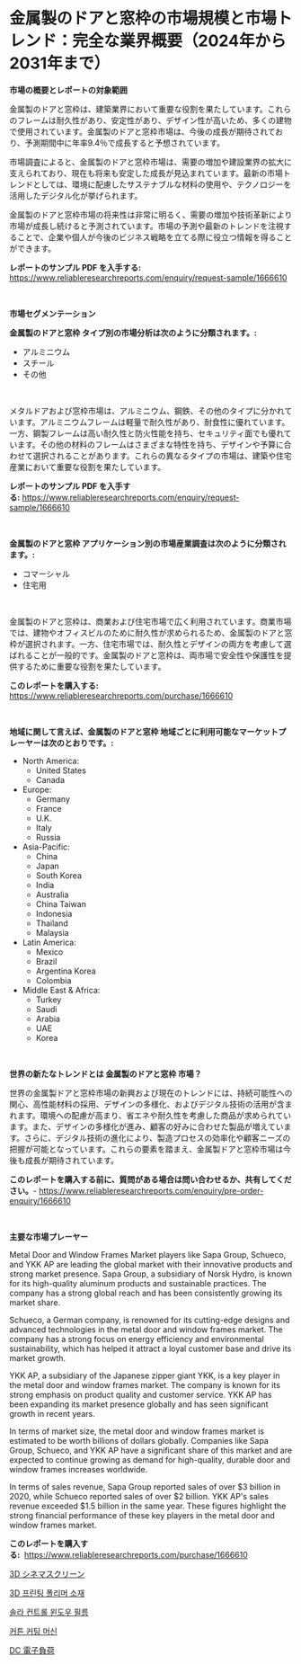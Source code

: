 <p><h1>金属製のドアと窓枠の市場規模と市場トレンド：完全な業界概要（2024年から2031年まで）</h1></p><p><strong>市場の概要とレポートの対象範囲</strong></p>
<p><p>金属製のドアと窓枠は、建築業界において重要な役割を果たしています。これらのフレームは耐久性があり、安定性があり、デザイン性が高いため、多くの建物で使用されています。金属製のドアと窓枠市場は、今後の成長が期待されており、予測期間中に年率9.4％で成長すると予想されています。</p><p>市場調査によると、金属製のドアと窓枠市場は、需要の増加や建設業界の拡大に支えられており、現在も将来も安定した成長が見込まれています。最新の市場トレンドとしては、環境に配慮したサステナブルな材料の使用や、テクノロジーを活用したデジタル化が挙げられます。</p><p>金属製のドアと窓枠市場の将来性は非常に明るく、需要の増加や技術革新により市場が成長し続けると予測されています。市場の予測や最新のトレンドを注視することで、企業や個人が今後のビジネス戦略を立てる際に役立つ情報を得ることができます。</p></p>
<p><strong>レポートのサンプル PDF を入手する:</strong> <a href="https://www.reliableresearchreports.com/enquiry/request-sample/1666610">https://www.reliableresearchreports.com/enquiry/request-sample/1666610</a></p>
<p>&nbsp;</p>
<p><strong>市場セグメンテーション</strong></p>
<p><strong>金属製のドアと窓枠 タイプ別の市場分析は次のように分類されます。:</strong></p>
<p><ul><li>アルミニウム</li><li>スチール</li><li>その他</li></ul></p>
<p>&nbsp;</p>
<p><p>メタルドアおよび窓枠市場は、アルミニウム、鋼鉄、その他のタイプに分かれています。アルミニウムフレームは軽量で耐久性があり、耐食性に優れています。一方、鋼製フレームは高い耐久性と防火性能を持ち、セキュリティ面でも優れています。その他の材料のフレームはさまざまな特性を持ち、デザインや予算に合わせて選択されることがあります。これらの異なるタイプの市場は、建築や住宅産業において重要な役割を果たしています。</p></p>
<p><strong>レポートのサンプル PDF を入手する:</strong>&nbsp;<a href="https://www.reliableresearchreports.com/enquiry/request-sample/1666610">https://www.reliableresearchreports.com/enquiry/request-sample/1666610</a></p>
<p>&nbsp;</p>
<p><strong> 金属製のドアと窓枠 アプリケーション別の市場産業調査は次のように分類されます。:</strong></p>
<p><ul><li>コマーシャル</li><li>住宅用</li></ul></p>
<p>&nbsp;</p>
<p><p>金属製のドアと窓枠は、商業および住宅市場で広く利用されています。商業市場では、建物やオフィスビルのために耐久性が求められるため、金属製のドアと窓枠が選択されます。一方、住宅市場では、耐久性とデザインの両方を考慮して選ばれることが一般的です。金属製のドアと窓枠は、両市場で安全性や保護性を提供するために重要な役割を果たしています。</p></p>
<p><strong>このレポートを購入する:</strong>&nbsp; <a href="https://www.reliableresearchreports.com/purchase/1666610">https://www.reliableresearchreports.com/purchase/1666610</a></p>
<p>&nbsp;</p>
<p><strong>地域に関して言えば、金属製のドアと窓枠 地域ごとに利用可能なマーケットプレーヤーは次のとおりです。:</strong></p>
<p><ul>
    <li>
        North America:
        <ul>
            <li>United States</li>
            <li>Canada</li>
        </ul>
    </li>
    <li>
        Europe:
        <ul>
            <li>Germany</li>
            <li>France</li>
            <li>U.K.</li>
            <li>Italy</li>
            <li>Russia</li>
        </ul>
    </li>
    <li>
        Asia-Pacific:
        <ul>
            <li>China</li>
            <li>Japan</li>
            <li>South Korea</li>
            <li>India</li>
            <li>Australia</li>
            <li>China Taiwan</li>
            <li>Indonesia</li>
            <li>Thailand</li>
            <li>Malaysia</li>
        </ul>
    </li>
    <li>
        Latin America:
        <ul>
            <li>Mexico</li>
            <li>Brazil</li>
            <li>Argentina Korea</li>
            <li>Colombia</li>
        </ul>
    </li>
    <li>
        Middle East & Africa:
        <ul>
            <li>Turkey</li>
            <li>Saudi</li>
            <li>Arabia</li>
            <li>UAE</li>
            <li>Korea</li>
        </ul>
    </li>
    </ul></p>
<p>&nbsp;</p>
<p><strong>世界の新たなトレンドとは 金属製のドアと窓枠 市場？</strong></p>
<p><p>世界の金属製ドアと窓枠市場の新興および現在のトレンドには、持続可能性への関心、高性能材料の採用、デザインの多様化、およびデジタル技術の活用が含まれます。環境への配慮が高まり、省エネや耐久性を考慮した商品が求められています。また、デザインの多様化が進み、顧客の好みに合わせた製品が増えています。さらに、デジタル技術の進化により、製造プロセスの効率化や顧客ニーズの把握が可能となっています。これらの要素を踏まえ、金属製ドアと窓枠市場は今後も成長が期待されています。</p></p>
<p><strong>このレポートを購入する前に、質問がある場合は問い合わせるか、共有してください。</strong>- <a href="https://www.reliableresearchreports.com/enquiry/pre-order-enquiry/1666610">https://www.reliableresearchreports.com/enquiry/pre-order-enquiry/1666610</a></p>
<p>&nbsp;</p>
<p><strong>主要な市場プレーヤー</strong></p>
<p><p>Metal Door and Window Frames Market players like Sapa Group, Schueco, and YKK AP are leading the global market with their innovative products and strong market presence. Sapa Group, a subsidiary of Norsk Hydro, is known for its high-quality aluminum products and sustainable practices. The company has a strong global reach and has been consistently growing its market share.</p><p>Schueco, a German company, is renowned for its cutting-edge designs and advanced technologies in the metal door and window frames market. The company has a strong focus on energy efficiency and environmental sustainability, which has helped it attract a loyal customer base and drive its market growth.</p><p>YKK AP, a subsidiary of the Japanese zipper giant YKK, is a key player in the metal door and window frames market. The company is known for its strong emphasis on product quality and customer service. YKK AP has been expanding its market presence globally and has seen significant growth in recent years.</p><p>In terms of market size, the metal door and window frames market is estimated to be worth billions of dollars globally. Companies like Sapa Group, Schueco, and YKK AP have a significant share of this market and are expected to continue growing as demand for high-quality, durable door and window frames increases worldwide.</p><p>In terms of sales revenue, Sapa Group reported sales of over $3 billion in 2020, while Schueco reported sales of over $2 billion. YKK AP's sales revenue exceeded $1.5 billion in the same year. These figures highlight the strong financial performance of these key players in the metal door and window frames market.</p></p>
<p><strong>このレポートを購入する:</strong>&nbsp;&nbsp;<a href="https://www.reliableresearchreports.com/purchase/1666610">https://www.reliableresearchreports.com/purchase/1666610</a></p>
<p><p><a href="https://github.com/EthanMorar2011/Market-Research-Report-List-1/blob/main/688326214101.md">3D シネマスクリーン</a></p><p><a href="https://medium.com/@lizaheller2023/3d-%ED%94%84%EB%A6%B0%ED%8C%85-%ED%8F%B4%EB%A6%AC%EB%A8%B8-%EC%86%8C%EC%9E%AC-%EC%8B%9C%EC%9E%A5%EC%9D%80-%EC%8B%9C%EC%9E%A5-%EC%A0%90%EC%9C%A0%EC%9C%A8-%ED%81%AC%EA%B8%B0-%EB%B0%8F-2031%EB%85%84%EA%B9%8C%EC%A7%80%EC%9D%98-%EC%98%88%EC%83%81-%EC%98%88%EC%B8%A1%EC%97%90-%EC%B4%88%EC%A0%90%EC%9D%84-%EB%A7%9E%EC%B6%A5%EB%8B%88%EB%8B%A4-fc0706cfbf1d">3D 프린팅 폴리머 소재</a></p><p><a href="https://medium.com/@mayekuhic00/%ED%83%9C%EC%96%91%EA%B4%91-%EC%A0%9C%EC%96%B4-%EC%B0%BD%EB%AC%B8-%ED%95%84%EB%A6%84-%EC%8B%9C%EC%9E%A5-%EC%A0%90%EC%9C%A0%EC%9C%A8-%EB%B3%80%ED%99%94-%EB%B0%8F-%EC%8B%9C%EC%9E%A5-%EC%84%B1%EC%9E%A5-%ED%8A%B8%EB%A0%8C%EB%93%9C-2024-2031-03444af59a47">솔라 컨트롤 윈도우 필름</a></p><p><a href="https://github.com/wallacBahrtyinger567686/Market-Research-Report-List-1/blob/main/833078613162.md">커튼 커팅 머신</a></p><p><a href="https://medium.com/@colbu56546/dc%E9%9B%BB%E5%AD%90%E8%B2%A0%E8%8D%B7%E5%B8%82%E5%A0%B4%E3%81%AE%E5%B1%95%E6%9C%9B-%E7%94%A3%E6%A5%AD%E6%A6%82%E8%A6%81%E3%81%A8%E4%BA%88%E6%B8%AC-2024%E5%B9%B4%E3%81%8B%E3%82%892031%E5%B9%B4-4b7d511ad461">DC 電子負荷</a></p></p>